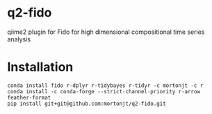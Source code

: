 # q2-fido
qiime2 plugin for Fido for high dimensional compositional time series analysis

# Installation
```
conda install fido r-dplyr r-tidybayes r-tidyr -c mortonjt -c r
conda install -c conda-forge --strict-channel-priority r-arrow feather-format
pip install git+git@github.com:mortonjt/q2-fido.git
```
